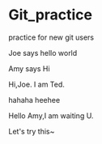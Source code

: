 # Git_practice
practice for new git users

Joe says hello world

Amy says Hi

Hi,Joe. I am Ted.

hahaha heehee

Hello Amy,I am waiting U.

Let's try this~
